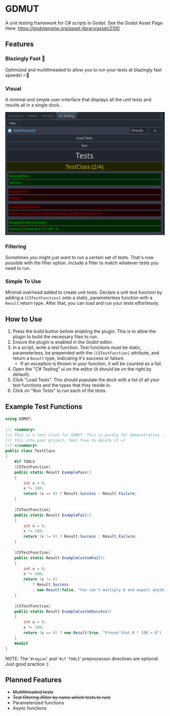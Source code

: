 # GDMUT

A unit testing framework for C# scripts in Godot. See the Godot Asset Page Here: https://godotengine.org/asset-library/asset/2100

## Features
### Blazingly Fast 🚀
Optimized and multithreaded to allow you to run your tests at blazingly fast speeds! 🔥🚀

### Visual
A minimal and simple user-interface that displays all the unit tests and results all in a single dock.

![ui](./docs/assets/image.png)

### Filtering
Sometimes you might just want to run a certain set of tests. That's now possible with the filter option. Include a filter to match whatever tests you need to run.

### Simple To Use
Minimal overhead added to create unit tests. Declare a unit test function by adding a ```[CSTestFunction]``` onto a static, parameterless function with a ```Result``` return type. After that, you can load and run your tests effortlessly.

## How to Use
1. Press the build button before enabling the plugin. This is to allow the plugin to build the necessary files to run.
2. Ensure the plugin is enabled in the Godot editor.
3. In a script, write a test function. Test functions must be static, parameterless, be prepended with the ```[CSTestFunction]``` attribute, and return a ```Result``` type, indicating it's success or failure.
    - If an exception is thrown in your function, it will be counted as a fail.
4. Open the "C# Testing" ui on the editor (it should be on the right by default).
5. Click "Load Tests". This should populate the dock with a list of all your test functions and the types that they reside in.
6. Click on "Run Tests" to run each of the tests.

## Example Test Functions
```c#
using GdMUT;

/// <summary>
/// This is a test class for GDMUT. This is purely for demonstration. If you added
/// this into your project, feel free to delete it =)
/// </summary>
public class TestClass
{
    #if TOOLS
    [CSTestFunction]
    public static Result ExamplePass()
    {
        int x = 0;
        x *= 100;
        return (x == 0) ? Result.Success : Result.Failure;
    }

    [CSTestFunction]
    public static Result ExampleFail()
    {
        int x = 0;
        x *= 100;
        return (x != 0) ? Result.Success : Result.Failure;
    }

    [CSTestFunction]
    public static Result ExampleCustomFail()
    {
        int x = 0;
        x *= 100;
        return (x != 0)
            ? Result.Success
            : new Result(false, "You can't multiply 0 and expect anything else than 0!");
    }

    [CSTestFunction]
    public static Result ExampleCustomSuccess()
    {
        int x = 0;
        x *= 100;
        return (x == 0) ? new Result(true, "Proved that 0 * 100 = 0") : Result.Failure;
    }
    #endif
}
```
NOTE: The '``#region``' and '``#if TOOLS``' preprocessor directives are optional. Just good practice :)

## Planned Features
- ~~Multithreaded tests~~
- ~~Test filtering (filter by name which tests to run)~~
- Parameterized functions
- Async functions
